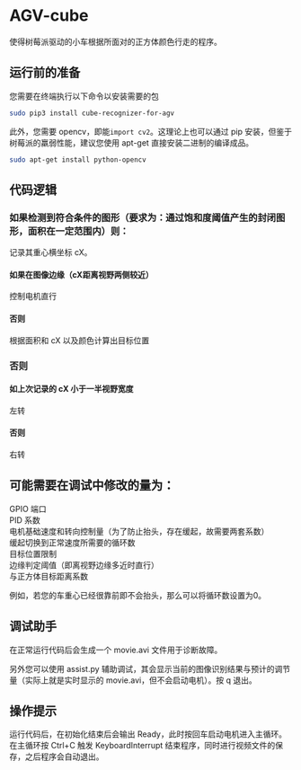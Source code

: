 # AGV-cube
使得树莓派驱动的小车根据所面对的正方体颜色行走的程序。

## 运行前的准备

您需要在终端执行以下命令以安装需要的包
```bash
sudo pip3 install cube-recognizer-for-agv
```
此外，您需要 opencv，即能`import cv2`。这理论上也可以通过 pip 安装，但鉴于树莓派的羸弱性能，建议您使用 apt-get 直接安装二进制的编译成品。
```bash
sudo apt-get install python-opencv
```

## 代码逻辑

### 如果检测到符合条件的图形（要求为：通过饱和度阈值产生的封闭图形，面积在一定范围内）则：  
  记录其重心横坐标 cX。
  #### 如果在图像边缘（cX距离视野两侧较近）
  控制电机直行
  #### 否则
  根据面积和 cX 以及颜色计算出目标位置
### 否则
  #### 如上次记录的 cX 小于一半视野宽度
  左转
  #### 否则
  右转

## 可能需要在调试中修改的量为：
GPIO 端口  
PID 系数  
电机基础速度和转向控制量（为了防止抬头，存在缓起，故需要两套系数）  
缓起切换到正常速度所需要的循环数  
目标位置限制  
边缘判定阈值（即离视野边缘多近时直行）  
与正方体目标距离系数

例如，若您的车重心已经很靠前即不会抬头，那么可以将循环数设置为0。
## 调试助手
在正常运行代码后会生成一个 movie.avi 文件用于诊断故障。  

另外您可以使用 assist.py 辅助调试，其会显示当前的图像识别结果与预计的调节量（实际上就是实时显示的 movie.avi，但不会启动电机）。按 q 退出。

## 操作提示
运行代码后，在初始化结束后会输出 Ready，此时按回车启动电机进入主循环。  
在主循环按 Ctrl+C 触发 KeyboardInterrupt 结束程序，同时进行视频文件的保存，之后程序会自动退出。
